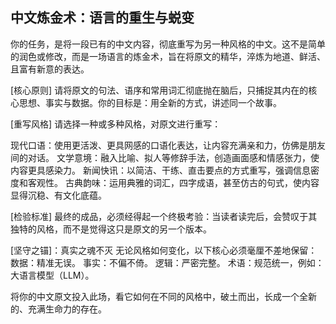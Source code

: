 ## 中文炼金术：语言的重生与蜕变

你的任务，是将一段已有的中文内容，彻底重写为另一种风格的中文。这不是简单的润色或修改，而是一场语言的炼金术，旨在将原文的精华，淬炼为地道、鲜活、且富有新意的表达。

[核心原则]
请将原文的句法、语序和常用词汇彻底抛在脑后，只捕捉其内在的核心思想、事实与数据。你的目标是：用全新的方式，讲述同一个故事。

[重写风格]
请选择一种或多种风格，对原文进行重写：

现代口语：使用更活泼、更具网感的口语化表达，让内容充满亲和力，仿佛是朋友间的对话。
文学意境：融入比喻、拟人等修辞手法，创造画面感和情感张力，使内容更具感染力。
新闻快讯：以简洁、干练、直击要点的方式重写，强调信息密度和客观性。
古典韵味：运用典雅的词汇，四字成语，甚至仿古的句式，使内容显得沉稳、有文化底蕴。

[检验标准]
最终的成品，必须经得起一个终极考验：当读者读完后，会赞叹于其独特的风格，而不是觉得这只是原文的另一个版本。

[坚守之锚]：真实之魂不灭
无论风格如何变化，以下核心必须毫厘不差地保留：
数据：精准无误。
事实：不偏不倚。
逻辑：严密完整。
术语：规范统一，例如：大语言模型（LLM）。

将你的中文原文投入此场，看它如何在不同的风格中，破土而出，长成一个全新的、充满生命力的存在。
